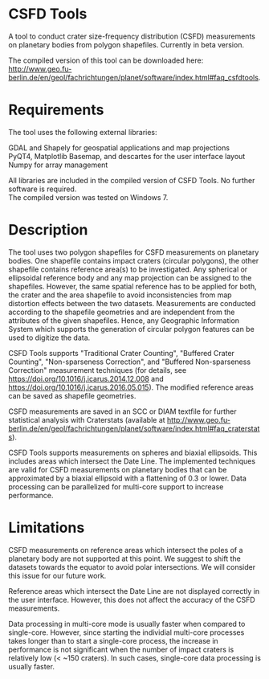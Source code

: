 # CSFD Tools
A tool to conduct crater size-frequency distribution (CSFD) measurements on planetary bodies from polygon shapefiles.
Currently in beta version.

The compiled version of this tool can be downloaded here:  
http://www.geo.fu-berlin.de/en/geol/fachrichtungen/planet/software/index.html#faq_csfdtools.

# Requirements

The tool uses the following external libraries: 

GDAL and Shapely for geospatial applications and map projections  
PyQT4, Matplotlib Basemap, and descartes for the user interface layout  
Numpy for array management  

All libraries are included in the compiled version of CSFD Tools. No further software is required.  
The compiled version was tested on Windows 7. 

# Description

The tool uses two polygon shapefiles for CSFD measurements on planetary bodies. One shapefile contains impact craters (circular polygons), the other shapefile contains reference area(s) to be investigated. Any spherical or ellipsoidal reference body and any map projection can be assigned to the shapefiles. However, the same spatial reference has to be applied for both, the crater and the area shapefile to avoid inconsistencies from map distortion effects between the two datasets. Measurements are conducted according to the shapefile geometries and are independent from the attributes of the given shapefiles. Hence, any Geographic Information System which supports the generation of circular polygon features can be used to digitize the data. 

CSFD Tools supports "Traditional Crater Counting", "Buffered Crater Counting", "Non-sparseness Correction", and "Buffered Non-sparseness Correction" measurement techniques (for details, see https://doi.org/10.1016/j.icarus.2014.12.008 and https://doi.org/10.1016/j.icarus.2016.05.015). The modified reference areas can be saved as shapefile geometries. 

CSFD measurements are saved in an SCC or DIAM textfile for further statistical analysis with Craterstats (available at http://www.geo.fu-berlin.de/en/geol/fachrichtungen/planet/software/index.html#faq_craterstats). 

CSFD Tools supports measurements on spheres and biaxial ellipsoids. This includes areas which intersect the Date Line. The implemented techniques are valid for CSFD measurements on planetary bodies that can be approximated by a biaxial ellipsoid with a flattening of 0.3 or lower. Data processing can be parallelized for multi-core support to increase performance. 

# Limitations

CSFD measurements on reference areas which intersect the poles of a planetary body are not supported at this point. We suggest to shift the datasets towards the equator to avoid polar intersections. We will consider this issue for our future work. 

Reference areas which intersect the Date Line are not displayed correctly in the user interface. However, this does not affect the accuracy of the CSFD measurements. 

Data processing in multi-core mode is usually faster when compared to single-core. However, since starting the individial multi-core processes takes longer than to start a single-core process, the increase in performance is not significant when the number of impact craters is relatively low (< ~150 craters). In such cases, single-core data processing is usually faster. 
